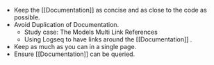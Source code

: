 - Keep the [[Documentation]] as concise and as close to the code as possible.
- Avoid Duplication of Documentation.
	- Study case: The Models Multi Link References
	- Using Logseq to have links around the [[Documentation]] .
- Keep as much as you can in a single page.
- Ensure [[Documentation]] can be queried.